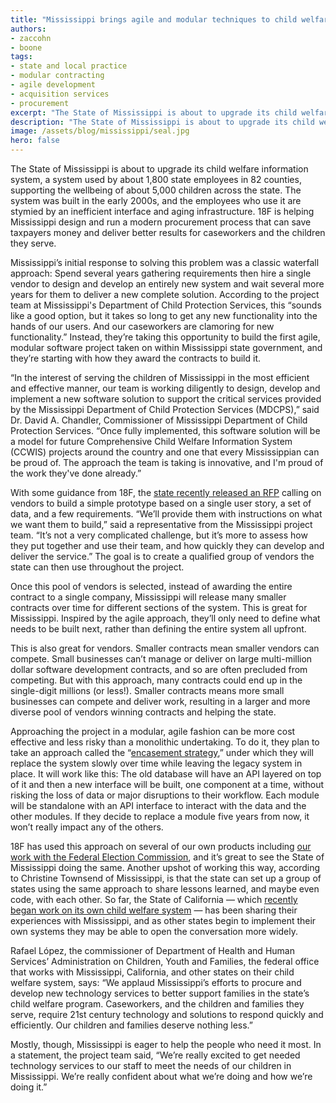 ```yaml
---
title: "Mississippi brings agile and modular techniques to child welfare system contract"
authors:
- zaccohn
- boone
tags:
- state and local practice
- modular contracting
- agile development
- acquisition services
- procurement
excerpt: "The State of Mississippi is about to upgrade its child welfare management system, a system used by about 1,800 state employees in 82 counties, supporting the wellbeing of about 5,000 children across the state. The system was built in the early 2000s, and the employees who use it are stymied by an inefficient interface and aging infrastructure."
description: "The State of Mississippi is about to upgrade its child welfare management system, a system used by about 1,800 state employees in 82 counties, supporting the wellbeing of about 5,000 children across the state. The system was built in the early 2000s, and the employees who use it are stymied by an inefficient interface and aging infrastructure."
image: /assets/blog/mississippi/seal.jpg
hero: false
---
```

The State of Mississippi is about to upgrade its child welfare
information system, a system used by about 1,800 state employees in 82
counties, supporting the wellbeing of about 5,000 children across the
state. The system was built in the early 2000s, and the employees who
use it are stymied by an inefficient interface and aging infrastructure.
18F is helping Mississippi design and run a modern procurement process
that can save taxpayers money and deliver better results for caseworkers
and the children they serve.

Mississippi’s initial response to solving this problem was a classic
waterfall approach: Spend several years gathering requirements then hire
a single vendor to design and develop an entirely new system and wait
several more years for them to deliver a new complete solution.
According to the project team at Mississippi's Department of Child Protection Services, this “sounds like a good option, but it takes so
long to get any new functionality into the hands of our users. And our
caseworkers are clamoring for new functionality.” Instead, they’re
taking this opportunity to build the first agile, modular software
project taken on within Mississippi state government, and they’re
starting with how they award the contracts to build it.

“In the interest of serving the children of Mississippi in the most
efficient and effective manner, our team is working diligently to
design, develop and implement a new software solution to support the
critical services provided by the Mississippi Department of Child
Protection Services (MDCPS),” said Dr. David A. Chandler, Commissioner
of Mississippi Department of Child Protection Services. “Once fully
implemented, this software solution will be a model for future
Comprehensive Child Welfare Information System (CCWIS) projects around
the country and one that every Mississippian can be proud of. The
approach the team is taking is innovative, and I'm proud of the work
they've done already.”

With some guidance from 18F, the [state
](http://www.its.ms.gov/Procurement/Pages/3717.aspx)[recently released
an
](http://www.its.ms.gov/Procurement/Pages/3717.aspx)[RFP](http://www.its.ms.gov/Procurement/Pages/3717.aspx)
calling on vendors to build a simple prototype based on a single user
story, a set of data, and a few requirements. “We’ll provide them with
instructions on what we want them to build,” said a representative from
the Mississippi project team. “It’s not a very complicated challenge,
but it’s more to assess how they put together and use their team, and
how quickly they can develop and deliver the service.” The goal is to
create a qualified group of vendors the state can then use throughout
the project.

Once this pool of vendors is selected, instead of awarding the entire
contract to a single company, Mississippi will release many smaller
contracts over time for different sections of the system. This is great
for Mississippi. Inspired by the agile approach, they’ll only need to
define what needs to be built next, rather than defining the entire
system all upfront.

This is also great for vendors. Smaller contracts mean smaller vendors
can compete. Small businesses can’t manage or deliver on large
multi-million dollar software development contracts, and so are often
precluded from competing. But with this approach, many contracts could
end up in the single-digit millions (or less!). Smaller contracts means
more small businesses can compete and deliver work, resulting in a
larger and more diverse pool of vendors winning contracts and helping
the state.

Approaching the project in a modular, agile fashion can be more cost
effective and less risky than a monolithic undertaking. To do it, they
plan to take an approach called the “[encasement
strategy](https://18f.gsa.gov/2014/09/08/the-encasement-strategy-on-legacy-systems-and-the/),”
under which they will replace the system slowly over time while leaving
the legacy system in place. It will work like this: The old database
will have an API layered on top of it and then a new interface will be
built, one component at a time, without risking the loss of data or
major disruptions to their workflow. Each module will be standalone with
an API interface to interact with the data and the other modules. If
they decide to replace a module five years from now, it won’t really
impact any of the others.

18F has used this approach on several of our own products including
[our work with the Federal Election
Commission](https://18f.gsa.gov/tags/fec-gov/), and it’s great to see
the State of Mississippi doing the same. Another upshot of working this
way, according to Christine Townsend of Mississippi, is that the state
can set up a group of states using the same approach to share lessons
learned, and maybe even code, with each other. So far, the State of
California — which [recently began work on its own child welfare
system](https://18f.gsa.gov/2016/03/22/helping-california-buy-a-new-child-welfare-system/)
— has been sharing their experiences with Mississippi, and as other
states begin to implement their own systems they may be able to open the
conversation more widely.

Rafael López, the commissioner of Department of Health and Human
Services’ Administration on Children, Youth and Families, the federal
office that works with Mississippi, California, and other states on
their child welfare system, says: “We applaud Mississippi’s efforts to
procure and develop new technology services to better support families
in the state’s child welfare program. Caseworkers, and the children and
families they serve, require 21st century technology and solutions to
respond quickly and efficiently. Our children and families deserve
nothing less.”

Mostly, though, Mississippi is eager to help the people who need it
most. In a statement, the project team said, “We’re really excited to
get needed technology services to our staff to meet the needs of our
children in Mississippi. We’re really confident about what we’re doing
and how we’re doing it.”
